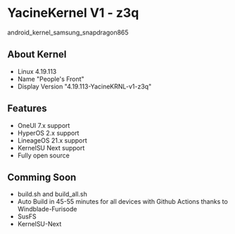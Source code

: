 # YacineKernel V1 - z3q
android_kernel_samsung_snapdragon865

## About Kernel
- Linux 4.19.113
- Name "People's Front"
- Display Version "4.19.113-YacineKRNL-v1-z3q"

## Features
- OneUI 7.x support
- HyperOS 2.x support
- LineageOS 21.x support
- KernelSU Next support
- Fully open source

## Comming Soon
- build.sh and build_all.sh
- Auto Build in 45-55 minutes for all devices with Github Actions thanks to Windblade-Furisode
- SusFS
- KernelSU-Next
